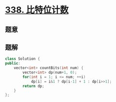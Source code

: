 #  [338. 比特位计数](https://leetcode-cn.com/problems/counting-bits/)

## 题意



## 题解



```c++
class Solution {
public:
    vector<int> countBits(int num) {
        vector<int> dp(num+1, 0);
        for(int i = 1; i <= num; ++i)
            dp[i] = i&1 ? dp[i-1] + 1 : dp[i>>1];
        return dp;
    }
};
```



```python3

```

